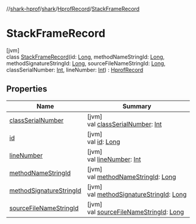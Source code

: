 //[shark-hprof](../../../../index.md)/[shark](../../index.md)/[HprofRecord](../index.md)/[StackFrameRecord](index.md)

# StackFrameRecord

[jvm]\
class [StackFrameRecord](index.md)(id: [Long](https://kotlinlang.org/api/latest/jvm/stdlib/kotlin/-long/index.html), methodNameStringId: [Long](https://kotlinlang.org/api/latest/jvm/stdlib/kotlin/-long/index.html), methodSignatureStringId: [Long](https://kotlinlang.org/api/latest/jvm/stdlib/kotlin/-long/index.html), sourceFileNameStringId: [Long](https://kotlinlang.org/api/latest/jvm/stdlib/kotlin/-long/index.html), classSerialNumber: [Int](https://kotlinlang.org/api/latest/jvm/stdlib/kotlin/-int/index.html), lineNumber: [Int](https://kotlinlang.org/api/latest/jvm/stdlib/kotlin/-int/index.html)) : [HprofRecord](../index.md)

## Properties

| Name | Summary |
|---|---|
| [classSerialNumber](class-serial-number.md) | [jvm]<br>val [classSerialNumber](class-serial-number.md): [Int](https://kotlinlang.org/api/latest/jvm/stdlib/kotlin/-int/index.html) |
| [id](id.md) | [jvm]<br>val [id](id.md): [Long](https://kotlinlang.org/api/latest/jvm/stdlib/kotlin/-long/index.html) |
| [lineNumber](line-number.md) | [jvm]<br>val [lineNumber](line-number.md): [Int](https://kotlinlang.org/api/latest/jvm/stdlib/kotlin/-int/index.html) |
| [methodNameStringId](method-name-string-id.md) | [jvm]<br>val [methodNameStringId](method-name-string-id.md): [Long](https://kotlinlang.org/api/latest/jvm/stdlib/kotlin/-long/index.html) |
| [methodSignatureStringId](method-signature-string-id.md) | [jvm]<br>val [methodSignatureStringId](method-signature-string-id.md): [Long](https://kotlinlang.org/api/latest/jvm/stdlib/kotlin/-long/index.html) |
| [sourceFileNameStringId](source-file-name-string-id.md) | [jvm]<br>val [sourceFileNameStringId](source-file-name-string-id.md): [Long](https://kotlinlang.org/api/latest/jvm/stdlib/kotlin/-long/index.html) |
